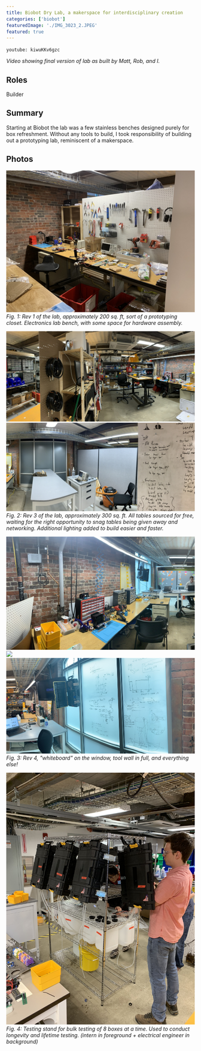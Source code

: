 ```yaml
---
title: Biobot Dry Lab, a makerspace for interdisciplinary creation
categories: ['biobot']
featuredImage: './IMG_3023_2.JPEG'
featured: true
---
```

`youtube: kiwuKKv6gzc`

*Video showing final version of lab as built by Matt, Rob, and I.*

## Roles
Builder

## Summary

Starting at Biobot the lab was a few stainless benches designed purely for box refreshment. Without any tools to build, I took responsibility of building out a prototyping lab, reminiscent of a makerspace.

## Photos
![](IMG_0661.JPEG)
*Fig. 1: Rev 1 of the lab, approximately 200 sq. ft, sort of a prototyping closet. Electronics lab bench, with some space for hardware assembly.*

![](IMG_2524_1.jpeg)
![](IMG_2524_2.jpeg)
*Fig. 2: Rev 3 of the lab, approximately 300 sq. ft. All tables sourced for free, waiting for the right opportunity to snag tables being given away and networking. Additional lighting added to build easier and faster.*

![](IMG_3023_1.JPEG)
![](IMG_3023_2.JPEG)
![](IMG_3024_1.JPEG)
*Fig. 3: Rev 4, "whiteboard" on the window, tool wall in full, and everything else!*

![](IMG_2613.JPEG)
*Fig. 4: Testing stand for bulk testing of 8 boxes at a time. Used to conduct longevity and lifetime testing. (intern in foreground + electrical engineer in background)*
